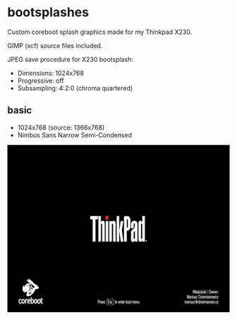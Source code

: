 # bootsplashes

Custom coreboot splash graphics made for my Thinkpad X230.

GIMP (xcf) source files included.

JPEG save procedure for X230 bootsplash:
* Dimensions: 1024x768
* Progressive: off
* Subsampling: 4:2:0 (chroma quartered)

## basic

* 1024x768 (source: 1366x768)
* Nimbus Sans Narrow Semi-Condensed

![basic/basic.jpg](basic/basic.jpg)